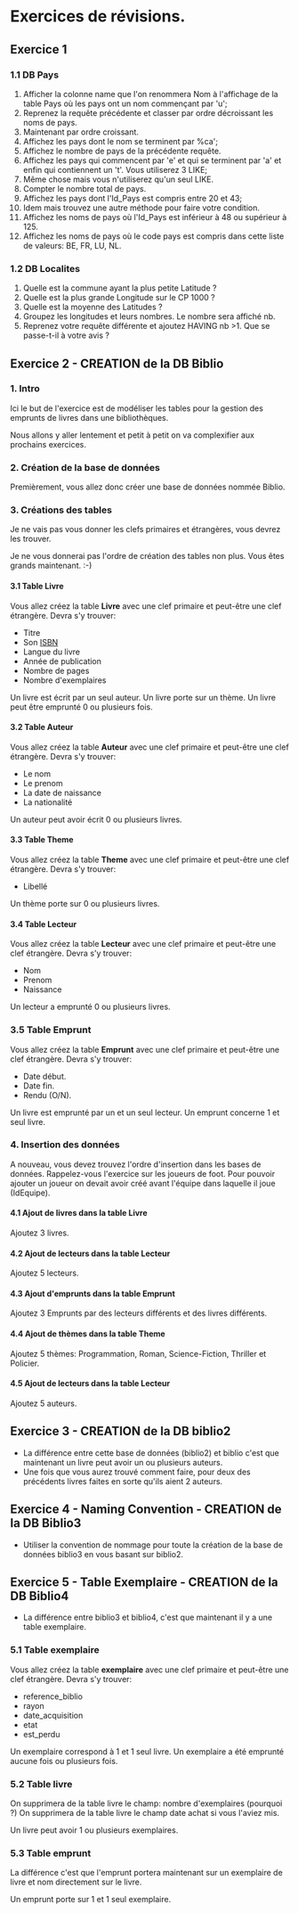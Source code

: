 # Exercices de révisions.
<!--
Vu que certains mettent leurs exercices dans des fichiers et que je demande parfois par exercice plusieurs choses, on peut utiliser la commande SELECT pour afficher quelque chose sans l'utilisation de FROM.
Exemple:
```sql
  
USE Pays;
SELECT 'Exercice 1.2';
SELECT * FROM continent \p;

```
Dans l'exemple précédent notez que j'ai mis un \p avant le ; cela permet d'afficher la requête complètre à l'écran avant de l'exécuter. Ce qui est très utile lorsque vous appelez votre exercice via la commande SOURCE;

Ou bien, vous pouvez créer une colonne indiquant la partie de l'exercice.
```sql
  
USE Pays;
SELECT '1.2' AS Exercice , continent.* FROM continent \p;
SELECT '1.3' AS Exercice , Pays.name FROM Pays WHERE code='be'\p;

```

C'est une proposition, pas une obligation. ;-)
-->
## Exercice 1
### 1.1 DB Pays
1. Afficher la colonne name que l'on renommera Nom à l'affichage de la table Pays où les pays ont un nom commençant par 'u';
2. Reprenez la requête précédente et classer par ordre décroissant les noms de pays.
3. Maintenant par ordre croissant.
4. Affichez les pays dont le nom se terminent par %ca';
5. Affichez le nombre de pays de la précédente requête.
6. Affichez les pays qui commencent par 'e' et qui se terminent par 'a' et enfin qui contiennent un 't'. Vous utiliserez 3 LIKE;
7. Même chose mais vous n'utiliserez qu'un seul LIKE.
8. Compter le nombre total de pays.
9. Affichez les pays dont l'Id_Pays est compris entre 20 et 43;
10. Idem mais trouvez une autre méthode pour faire votre condition.
11. Affichez les noms de pays où l'Id_Pays est inférieur à 48 ou supérieur à 125.
12. Affichez les noms de pays où le code pays est compris dans cette liste de valeurs: BE, FR, LU, NL.

### 1.2 DB Localites
1. Quelle est la commune ayant la plus petite Latitude ?
2. Quelle est la plus grande Longitude sur le CP 1000 ?
3. Quelle est la moyenne des Latitudes ?
4. Groupez les longitudes et leurs nombres. Le nombre sera affiché nb.
5. Reprenez votre requête différente et ajoutez HAVING nb >1. Que se passe-t-il à votre avis ?

<!--
### 1.3 DB BlindCode
1. 
-->
## Exercice 2 - CREATION de la DB Biblio
### 1. Intro
Ici le but de l'exercice est de modéliser les tables pour la gestion des emprunts de livres dans une bibliothèques.

Nous allons y aller lentement et petit à petit on va complexifier aux prochains exercices.

### 2. Création de la base de données
Premièrement, vous allez donc créer une base de données nommée Biblio.

### 3. Créations des tables
Je ne vais pas vous donner les clefs primaires et étrangères, vous devrez les trouver.

Je ne vous donnerai pas l'ordre de création des tables non plus. Vous êtes grands maintenant. :-)
#### 3.1 Table Livre
Vous allez créez la table **Livre** avec une clef primaire et peut-être une clef étrangère. Devra s'y trouver:
- Titre
- Son [ISBN](https://www.isbn-international.org/fr/content/l%E2%80%99attribution-de-l%E2%80%99isbn)
- Langue du livre
- Année de publication
- Nombre de pages
- Nombre d'exemplaires

Un livre est écrit par un seul auteur.
Un livre porte sur un thème.
Un livre peut être emprunté 0 ou plusieurs fois.

#### 3.2 Table Auteur
Vous allez créez la table **Auteur** avec une clef primaire et peut-être une clef étrangère. Devra s'y trouver:
- Le nom 
- Le prenom
- La date de naissance
- La nationalité

Un auteur peut avoir écrit 0 ou plusieurs livres.

#### 3.3 Table Theme
Vous allez créez la table **Theme** avec une clef primaire et peut-être une clef étrangère. Devra s'y trouver:
- Libellé

Un thème porte sur 0 ou plusieurs livres.

#### 3.4 Table Lecteur
Vous allez créez la table **Lecteur** avec une clef primaire et peut-être une clef étrangère. Devra s'y trouver:
- Nom
- Prenom
- Naissance

Un lecteur a emprunté 0 ou plusieurs livres.

### 3.5 Table Emprunt
Vous allez créez la table **Emprunt** avec une clef primaire et peut-être une clef étrangère. Devra s'y trouver:
- Date début.
- Date fin.
- Rendu (O/N).

Un livre est emprunté par un et un seul lecteur.
Un emprunt concerne 1 et seul livre.

### 4. Insertion des données
A nouveau, vous devez trouvez l'ordre d'insertion dans les bases de données.
Rappelez-vous l'exercice sur les joueurs de foot. Pour pouvoir ajouter un joueur on devait avoir créé avant l'équipe dans laquelle il joue (IdEquipe).

#### 4.1 Ajout de livres dans la table Livre
Ajoutez 3 livres.

#### 4.2 Ajout de lecteurs dans la table Lecteur
Ajoutez 5 lecteurs.

#### 4.3 Ajout d'emprunts dans la table Emprunt
Ajoutez 3 Emprunts par des lecteurs différents et des livres différents.

#### 4.4 Ajout de thèmes dans la table Theme
Ajoutez 5 thèmes: Programmation, Roman, Science-Fiction, Thriller et Policier.

#### 4.5 Ajout de lecteurs dans la table Lecteur
Ajoutez 5 auteurs.

## Exercice 3 - CREATION de la DB biblio2
- La différence entre cette base de données (biblio2) et biblio c'est que maintenant un livre peut avoir un ou plusieurs auteurs.
- Une fois que vous aurez trouvé comment faire, pour deux des précédents livres faites en sorte qu'ils aient 2 auteurs.

## Exercice 4 - Naming Convention - CREATION de la DB Biblio3
- Utiliser la convention de nommage pour toute la création de la base de données biblio3 en vous basant sur biblio2.

## Exercice 5 - Table Exemplaire - CREATION de la DB Biblio4
- La différence entre biblio3 et biblio4, c'est que maintenant il y a une table exemplaire.

### 5.1 Table exemplaire
Vous allez créez la table **exemplaire** avec une clef primaire et peut-être une clef étrangère. Devra s'y trouver:
- reference_biblio
- rayon
- date_acquisition
- etat
- est_perdu

Un exemplaire correspond à 1 et 1 seul livre.
Un exemplaire a été emprunté aucune fois ou plusieurs fois.

### 5.2 Table livre
On supprimera de la table livre le champ: nombre d'exemplaires (pourquoi ?)
On supprimera de la table livre le champ date achat si vous l'aviez mis.

Un livre peut avoir 1 ou plusieurs exemplaires.

### 5.3 Table emprunt
La différence c'est que l'emprunt portera maintenant sur un exemplaire de livre et nom directement sur le livre.

Un emprunt porte sur 1 et 1 seul exemplaire.






